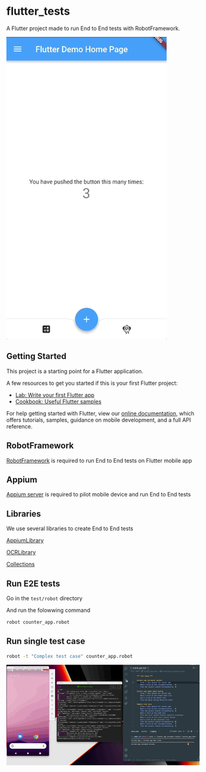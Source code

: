 # flutter_tests

A Flutter project made to run End to End tests with RobotFramework.

![app](./docs/images/app.gif)

## Getting Started

This project is a starting point for a Flutter application.

A few resources to get you started if this is your first Flutter project:

- [Lab: Write your first Flutter app](https://flutter.dev/docs/get-started/codelab)
- [Cookbook: Useful Flutter samples](https://flutter.dev/docs/cookbook)

For help getting started with Flutter, view our
[online documentation](https://flutter.dev/docs), which offers tutorials,
samples, guidance on mobile development, and a full API reference.

## RobotFramework

[RobotFramework](https://robotframework.org/) is required to run End to End tests on Flutter mobile app

## Appium

[Appium server](https://appium.io/) is required to pilot mobile device and run End to End tests

## Libraries

We use several libraries to create End to End tests

[AppiumLibrary](https://github.com/serhatbolsu/robotframework-appiumlibrary)

[OCRLibrary](https://pypi.org/project/robotframework-ocrlibrary/)

[Collections](http://robotframework.org/robotframework/latest/libraries/Collections.html)

## Run E2E tests

Go in the `test/robot` directory

And run the folowwing command

```bash
robot counter_app.robot
```

## Run single test case

```bash
robot -t "Complex test case" counter_app.robot
```

![robot-test](./docs/images/robot-test.gif)
